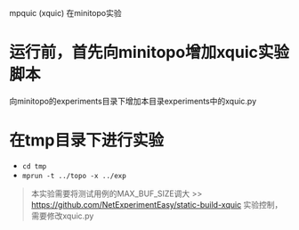 mpquic (xquic) 在minitopo实验

# 运行前，首先向minitopo增加xquic实验脚本
向minitopo的experiments目录下增加本目录experiments中的xquic.py

# 在tmp目录下进行实验
- `cd tmp`
- `mprun -t ../topo -x ../exp`

> 本实验需要将测试用例的MAX_BUF_SIZE调大 >> https://github.com/NetExperimentEasy/static-build-xquic
> 实验控制，需要修改xquic.py